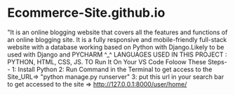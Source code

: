 # Ecommerce-Site.github.io
"It is an online blogging website that covers all the features and functions of an online blogging site. It is a fully responsive and mobile-friendly full-stack website with a database working based on Python with Django.Likely to be used with Django and PYCHARM ^_^ LANGUAGES USED IN THIS PROJECT : PYTHON, HTML, CSS, JS. TO Run It On Your VS Code Foloow These Steps-- 1: Install Python 2: Run Command in the Terminal to get access to the Site_URL=> "python manage.py runserver" 3: put this url in your search bar to get accessed to the site => http://127.0.0.1:8000/user/home/

